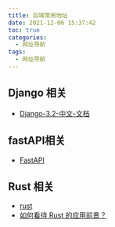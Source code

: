 ```yaml
---
title: 后端常用地址
date: 2021-12-06 15:37:42
toc: true
categories:
  - 网址导航
tags:
  - 网址导航
---
```


## Django 相关

* [Django-3.2-中文-文档](https://docs.djangoproject.com/zh-hans/3.2/)

## fastAPI相关

* [FastAPI](https://fastapi.tiangolo.com/zh/#api)

## Rust 相关

* [rust](https://www.rust-lang.org/zh-CN/)
* [如何看待 Rust 的应用前景？](https://www.zhihu.com/question/30407715)
